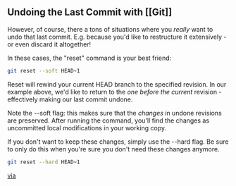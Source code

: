 ## Undoing the Last Commit with [[Git]]

However, of course, there a tons of situations where you _really_ want to undo that last commit. E.g. because you'd like to restructure it extensively - or even discard it altogether!

In these cases, the "reset" command is your best friend:

```sh
git reset --soft HEAD~1
```

Reset will rewind your current HEAD branch to the specified revision. In our example above, we'd like to return to the _one before the current_ revision - effectively making our last commit undone.

Note the --soft flag: this makes sure that the _changes_ in undone revisions are preserved. After running the command, you'll find the changes as uncommitted local modifications in your working copy.

If you don't want to keep these changes, simply use the --hard flag. Be sure to only do this when you're sure you don't need these changes anymore.

```sh
git reset --hard HEAD~1
```

[via](https://www.git-tower.com/learn/git/faq/undo-last-commit/)